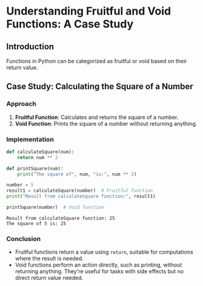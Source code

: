 <!-- EXERCISE 04
    4.(c) Understand the usage of else statement in loops with a case study.
 -->

# Understanding Fruitful and Void Functions: A Case Study

## Introduction

Functions in Python can be categorized as fruitful or void based on their return value.

## Case Study: Calculating the Square of a Number

### Approach

1. **Fruitful Function**: Calculates and returns the square of a number.
2. **Void Function**: Prints the square of a number without returning anything.

### Implementation

```python
def calculateSquare(num):
    return num ** 2

def printSquare(num):
    print("The square of", num, "is:", num ** 2)

number = 5
result1 = calculateSquare(number)  # Fruitful function
print("Result from calculateSquare function:", result1)

printSquare(number)  # Void function
```

```output
Result from calculateSquare function: 25
The square of 5 is: 25
```

### Conclusion

- Fruitful functions return a value using `return`, suitable for computations where the result is needed.
- Void functions perform an action directly, such as printing, without returning anything. They're useful for tasks with side effects but no direct return value needed.
